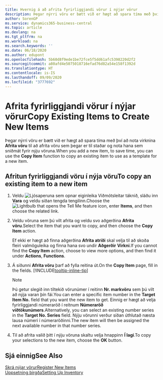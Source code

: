 ```yaml
---
title: Hvernig á að afrita fyrirliggjandi vörur í nýjar vörur
description: Þegar nýrri vöru er bætt við er hægt að spara tíma með því að nota virknina „Afrita vöru“ til að afrita vöru sem þegar er til staðar og nota hana sem sniðmát fyrir nýju vöruna.
author: SorenGP
ms.service: dynamics365-business-central
ms.topic: article
ms.devlang: na
ms.tgt_pltfrm: na
ms.workload: na
ms.search.keywords: ''
ms.date: 06/18/2020
ms.author: edupont
ms.openlocfilehash: 5b60d8f9ede1be72fce5f5dd61afc5398220d2f2
ms.sourcegitcommit: a80afd4e5075018716efad76d82a54e158f1392d
ms.translationtype: HT
ms.contentlocale: is-IS
ms.lasthandoff: 09/09/2020
ms.locfileid: "3777692"
---
```

# <a name="copy-existing-items-to-create-new-items"></a><span data-ttu-id="8515e-103">Afrita fyrirliggjandi vörur í nýjar vörur</span><span class="sxs-lookup"><span data-stu-id="8515e-103">Copy Existing Items to Create New Items</span></span>

<span data-ttu-id="8515e-104">Þegar nýrri vöru er bætt við er hægt að spara tíma með því að nota virknina **Afrita vöru** til að afrita vöru sem þegar er til staðar og nota hana sem sniðmát fyrir nýju vöruna.</span><span class="sxs-lookup"><span data-stu-id="8515e-104">When you add a new item, to save time, you can use the **Copy Item** function to copy an existing item to use as a template for a new item.</span></span>  

## <a name="to-copy-an-existing-item-to-a-new-item"></a><span data-ttu-id="8515e-105">Afritun fyrirliggjandi vöru í nýja vöru</span><span class="sxs-lookup"><span data-stu-id="8515e-105">To copy an existing item to a new item</span></span>

1. <span data-ttu-id="8515e-106">Veldu ![Ljósaperuna sem opnar eiginleika Viðmótsleitar](media/ui-search/search_small.png "Segðu mér hvað þú vilt gera") táknið, sláðu inn **Vara** og veldu síðan tengda tengilinn.</span><span class="sxs-lookup"><span data-stu-id="8515e-106">Choose the ![Lightbulb that opens the Tell Me feature](media/ui-search/search_small.png "Tell me what you want to do") icon, enter **Items**, and then choose the related link.</span></span>  
2. <span data-ttu-id="8515e-107">Veldu vöruna sem þú vilt afrita og veldu svo aðgerðina **Afrita vöru**.</span><span class="sxs-lookup"><span data-stu-id="8515e-107">Select the item that you want to copy, and then choose the **Copy Item** action.</span></span>  

    <span data-ttu-id="8515e-108">Ef ekki er hægt að finna aðgerðina **Afrita atriði** skal velja til að skoða fleiri valmöguleika og finna hana svo undir **Aðgerðir** **Virkni**.</span><span class="sxs-lookup"><span data-stu-id="8515e-108">If you cannot find the **Copy Item** action, choose to view more options, and then find it under **Actions**, **Functions**.</span></span>  

3. <span data-ttu-id="8515e-109">Á síðunni **Afrita vöru** þarf að fylla reitina út.</span><span class="sxs-lookup"><span data-stu-id="8515e-109">On the **Copy Item** page, fill in the fields.</span></span> [!INCLUDE[tooltip-inline-tip](includes/tooltip-inline-tip_md.md)]

    > [!NOTE]  
    > <span data-ttu-id="8515e-110">Þú getur slegið inn tiltekið vörunúmer í reitinn **Nr. markvöru** sem þú vilt að nýja varan þín fái.</span><span class="sxs-lookup"><span data-stu-id="8515e-110">You can enter a specific item number in the **Target Item No.** field that you want the new item to get.</span></span> <span data-ttu-id="8515e-111">Einnig er hægt að velja fyrirliggjandi númeraröð í reitnum **Númeraröð viðtökunúmers**.</span><span class="sxs-lookup"><span data-stu-id="8515e-111">Alternatively, you can select an existing number series in the **Target No. Series** field.</span></span> <span data-ttu-id="8515e-112">Nýju vörunni verður síðan úthlutað næsta lausa númeri í númeraröðinni.</span><span class="sxs-lookup"><span data-stu-id="8515e-112">The new item will then be assigned the next available number in that number series.</span></span>  

4. <span data-ttu-id="8515e-113">Til að afrita valið þitt í nýju vöruna skaltu velja hnappinn **Í lagi**.</span><span class="sxs-lookup"><span data-stu-id="8515e-113">To copy your selections to the new item, choose the **OK** button.</span></span>  

## <a name="see-also"></a><span data-ttu-id="8515e-114">Sjá einnig</span><span class="sxs-lookup"><span data-stu-id="8515e-114">See Also</span></span>

[<span data-ttu-id="8515e-115">Skrá nýjar vörur</span><span class="sxs-lookup"><span data-stu-id="8515e-115">Register New Items</span></span>](inventory-how-register-new-items.md)  
[<span data-ttu-id="8515e-116">Uppsetning birgða</span><span class="sxs-lookup"><span data-stu-id="8515e-116">Setting Up Inventory</span></span>](inventory-setup-inventory.md)  

